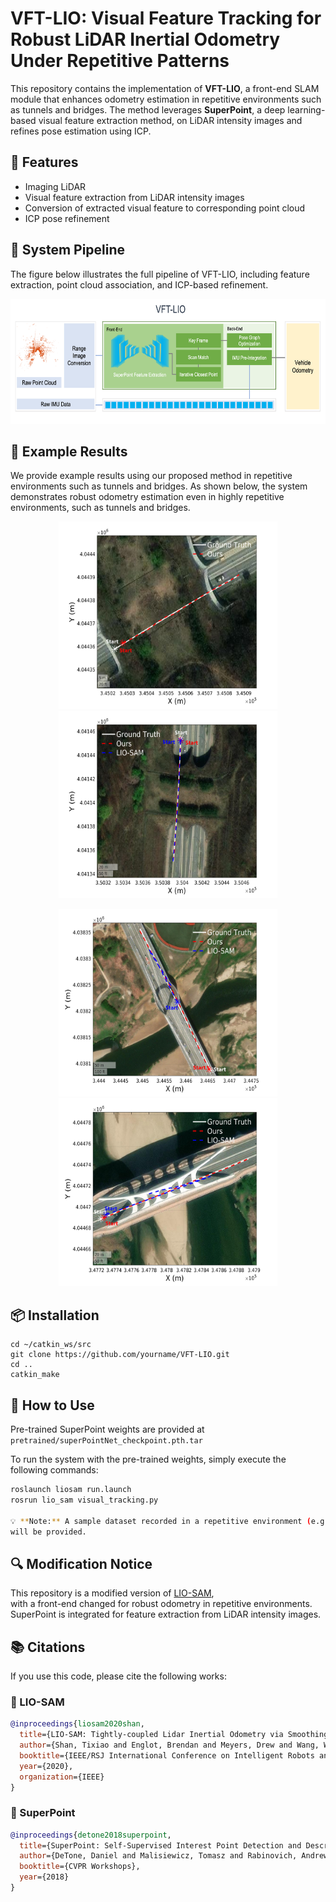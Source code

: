 # VFT-LIO: Visual Feature Tracking for Robust LiDAR Inertial Odometry Under Repetitive Patterns

This repository contains the implementation of **VFT-LIO**, a front-end SLAM module that enhances odometry estimation in repetitive environments such as tunnels and bridges. The method leverages **SuperPoint**, a deep learning-based visual feature extraction method, on LiDAR intensity images and refines pose estimation using ICP.

## 🔧 Features
- Imaging LiDAR
- Visual feature extraction from LiDAR intensity images
- Conversion of extracted visual feature to corresponding point cloud
- ICP pose refinement

## 🧩 System Pipeline
The figure below illustrates the full pipeline of VFT-LIO, including feature extraction, point cloud association, and ICP-based refinement.

<p align="center">
  <img src="doc/Framework.png" width="700" height="200"/>
</p>

## 📸 Example Results

We provide example results using our proposed method in repetitive environments such as tunnels and bridges.
As shown below, the system demonstrates robust odometry estimation even in highly repetitive environments, such as tunnels and bridges.

<p align="center">
  <img src="doc/tunnel01.png" width="350" height="300"/>
  <img src="doc/tunnel02.png" width="350" height="300"/>
</p>

<p align="center">
  <img src="doc/bridge01.png" width="350" height="300"/>
  <img src="doc/bridge02.png" width="350" height="300"/>
</p>

## 📦 Installation

```
cd ~/catkin_ws/src
git clone https://github.com/yourname/VFT-LIO.git
cd ..
catkin_make
```

## 🚀 How to Use

Pre-trained SuperPoint weights are provided at  
`pretrained/superPointNet_checkpoint.pth.tar`

To run the system with the pre-trained weights, simply execute the following commands:

```bash
roslaunch liosam run.launch
rosrun lio_sam visual_tracking.py

💡 **Note:** A sample dataset recorded in a repetitive environment (e.g., tunnel or bridge)  
will be provided.
```

## 🔍 Modification Notice

This repository is a modified version of [LIO-SAM](https://github.com/TixiaoShan/LIO-SAM),  
with a front-end changed for robust odometry in repetitive environments.  
SuperPoint is integrated for feature extraction from LiDAR intensity images.

## 📚 Citations

If you use this code, please cite the following works:

### 🔹 LIO-SAM

```bibtex
@inproceedings{liosam2020shan,
  title={LIO-SAM: Tightly-coupled Lidar Inertial Odometry via Smoothing and Mapping},
  author={Shan, Tixiao and Englot, Brendan and Meyers, Drew and Wang, Wei and Ratti, Carlo and Rus, Daniela},
  booktitle={IEEE/RSJ International Conference on Intelligent Robots and Systems (IROS)},
  year={2020},
  organization={IEEE}
}
```

### 🔹 SuperPoint
```bibtex
@inproceedings{detone2018superpoint,
  title={SuperPoint: Self-Supervised Interest Point Detection and Description},
  author={DeTone, Daniel and Malisiewicz, Tomasz and Rabinovich, Andrew},
  booktitle={CVPR Workshops},
  year={2018}
}
```